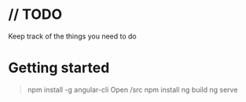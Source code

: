# // TODO
Keep track of the things you need to do

# Getting started
> npm install -g angular-cli
Open /src
> npm install
> ng build
> ng serve
